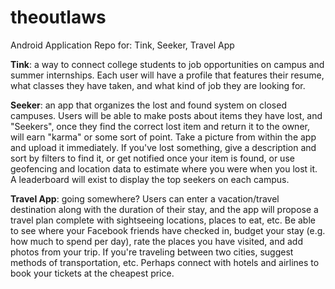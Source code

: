 # theoutlaws
Android Application Repo for:
  Tink,
  Seeker,
  Travel App

**Tink**: a way to connect college students to job opportunities on campus and summer internships. Each user will have a profile that features their resume, what classes they have taken, and what kind of job they are looking for. 

**Seeker**: an app that organizes the lost and found system on closed campuses. Users will be able to make posts about items they have lost, and "Seekers", once they find the correct lost item and return it to the owner, will earn "karma" or some sort of point. Take a picture from within the app and upload it immediately. If you've lost something, give a description and sort by filters to find it, or get notified once your item is found, or use geofencing and location data to estimate where you were when you lost it. A leaderboard will exist to display the top seekers on each campus.

**Travel App**: going somewhere? Users can enter a vacation/travel destination along with the duration of their stay, and the app will propose a travel plan complete with sightseeing locations, places to eat, etc. Be able to see where your Facebook friends have checked in, budget your stay (e.g. how much to spend per day), rate the places you have visited, and add photos from your trip. If you're traveling between two cities, suggest methods of transportation, etc. Perhaps connect with hotels and airlines to book your tickets at the cheapest price.
